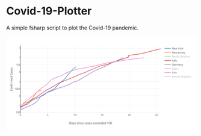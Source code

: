 # Covid-19-Plotter
A simple fsharp script to plot the Covid-19 pandemic.

![Sample plot](sample.PNG)
